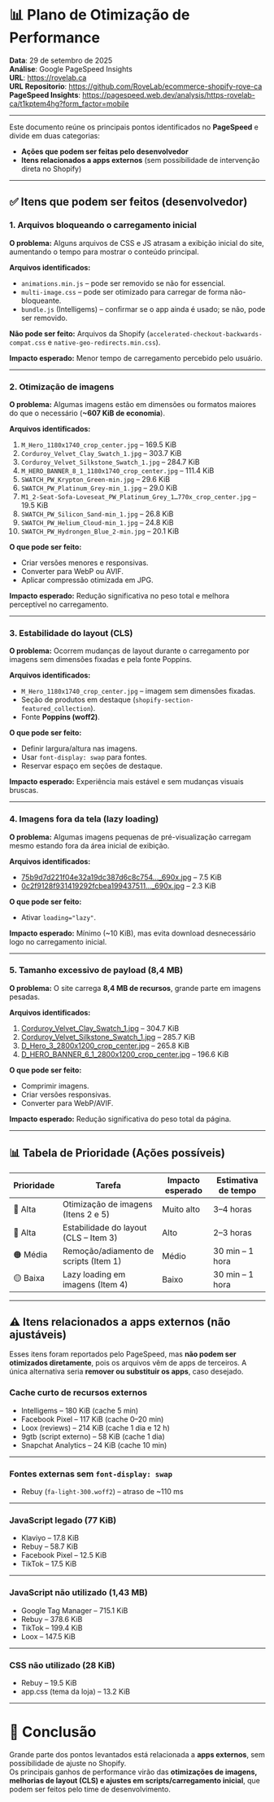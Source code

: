 # 📊 Plano de Otimização de Performance
**Data**: 29 de setembro de 2025  
**Análise**: Google PageSpeed Insights  
**URL**: https://rovelab.ca  
**URL Repositorio**: https://github.com/RoveLab/ecommerce-shopify-rove-ca  
**PageSpeed Insights**: https://pagespeed.web.dev/analysis/https-rovelab-ca/t1kptem4hg?form_factor=mobile

---

Este documento reúne os principais pontos identificados no **PageSpeed** e divide em duas categorias:

- **Ações que podem ser feitas pelo desenvolvedor**  
- **Itens relacionados a apps externos** (sem possibilidade de intervenção direta no Shopify)  

---

## ✅ Itens que podem ser feitos (desenvolvedor)

### 1. Arquivos bloqueando o carregamento inicial
**O problema:** Alguns arquivos de CSS e JS atrasam a exibição inicial do site, aumentando o tempo para mostrar o conteúdo principal.  

**Arquivos identificados:**  
- `animations.min.js` – pode ser removido se não for essencial.  
- `multi-image.css` – pode ser otimizado para carregar de forma não-bloqueante.  
- `bundle.js` (Intelligems) – confirmar se o app ainda é usado; se não, pode ser removido.  

**Não pode ser feito:** Arquivos da Shopify (`accelerated-checkout-backwards-compat.css` e `native-geo-redirects.min.css`).  

**Impacto esperado:** Menor tempo de carregamento percebido pelo usuário.  

---

### 2. Otimização de imagens
**O problema:** Algumas imagens estão em dimensões ou formatos maiores do que o necessário (**~607 KiB de economia**).  

**Arquivos identificados:**  
1. `M_Hero_1180x1740_crop_center.jpg` – 169.5 KiB  
2. `Corduroy_Velvet_Clay_Swatch_1.jpg` – 303.7 KiB  
3. `Corduroy_Velvet_Silkstone_Swatch_1.jpg` – 284.7 KiB  
4. `M_HERO_BANNER_8_1_1180x1740_crop_center.jpg` – 111.4 KiB  
5. `SWATCH_PW_Krypton_Green-min.jpg` – 29.6 KiB  
6. `SWATCH_PW_Platinum_Grey-min_1.jpg` – 29.0 KiB  
7. `M1_2-Seat-Sofa-Loveseat_PW_Platinum_Grey_1…770x_crop_center.jpg` – 19.5 KiB  
8. `SWATCH_PW_Silicon_Sand-min_1.jpg` – 26.8 KiB  
9. `SWATCH_PW_Helium_Cloud-min_1.jpg` – 24.8 KiB  
10. `SWATCH_PW_Hydrongen_Blue_2-min.jpg` – 20.1 KiB  

**O que pode ser feito:**  
- Criar versões menores e responsivas.  
- Converter para WebP ou AVIF.  
- Aplicar compressão otimizada em JPG.  

**Impacto esperado:** Redução significativa no peso total e melhora perceptível no carregamento.  

---

### 3. Estabilidade do layout (CLS)
**O problema:** Ocorrem mudanças de layout durante o carregamento por imagens sem dimensões fixadas e pela fonte Poppins.  

**Arquivos identificados:**  
- `M_Hero_1180x1740_crop_center.jpg` – imagem sem dimensões fixadas.  
- Seção de produtos em destaque (`shopify-section-featured_collection`).  
- Fonte **Poppins (woff2)**.  

**O que pode ser feito:**  
- Definir largura/altura nas imagens.  
- Usar `font-display: swap` para fontes.  
- Reservar espaço em seções de destaque.  

**Impacto esperado:** Experiência mais estável e sem mudanças visuais bruscas.  

---

### 4. Imagens fora da tela (lazy loading)
**O problema:** Algumas imagens pequenas de pré-visualização carregam mesmo estando fora da área inicial de exibição.  

**Arquivos identificados:**  
- [75b9d7d221f04e32a19dc387d6c8c754…_690x.jpg](https://rovelab.ca/cdn/shop/files/preview_images/75b9d7d221f04e32a19dc387d6c8c754.thumbnail.0000000000_690x.jpg?v=1725888914) – 7.5 KiB  
- [0c2f9128f931419292fcbea199437511…_690x.jpg](https://rovelab.ca/cdn/shop/files/preview_images/0c2f9128f931419292fcbea199437511.thumbnail.0000000000_690x.jpg?v=1725889262) – 2.3 KiB  

**O que pode ser feito:**  
- Ativar `loading="lazy"`.  

**Impacto esperado:** Mínimo (~10 KiB), mas evita download desnecessário logo no carregamento inicial.  

---

### 5. Tamanho excessivo de payload (8,4 MB)
**O problema:** O site carrega **8,4 MB de recursos**, grande parte em imagens pesadas.  

**Arquivos identificados:**  
1. [Corduroy_Velvet_Clay_Swatch_1.jpg](https://rovelab.ca/cdn/shop/files/Corduroy_Velvet_Clay_Swatch_1.jpg?v=1753987241) – 304.7 KiB  
2. [Corduroy_Velvet_Silkstone_Swatch_1.jpg](https://rovelab.ca/cdn/shop/files/Corduroy_Velvet_Silkstone_Swatch_1.jpg?v=1753987224) – 285.7 KiB  
3. [D_Hero_3_2800x1200_crop_center.jpg](https://rovelab.ca/cdn/shop/files/D_Hero_3_2800x1200_crop_center.jpg?v=1758915004) – 265.8 KiB  
4. [D_HERO_BANNER_6_1_2800x1200_crop_center.jpg](https://rovelab.ca/cdn/shop/files/D_HERO_BANNER_6_1_83ae70aa-2bee-4e3d-96f7-f2ffad09d375_2800x1200_crop_center.jpg?v=1758585436) – 196.6 KiB  

**O que pode ser feito:**  
- Comprimir imagens.  
- Criar versões responsivas.  
- Converter para WebP/AVIF.  

**Impacto esperado:** Redução significativa do peso total da página.  

---

## 📊 Tabela de Prioridade (Ações possíveis)

| Prioridade | Tarefa                                | Impacto esperado | Estimativa de tempo |
|------------|----------------------------------------|------------------|----------------------|
| 🔴 Alta    | Otimização de imagens (Itens 2 e 5)    | Muito alto       | 3–4 horas            |
| 🔴 Alta    | Estabilidade do layout (CLS – Item 3) | Alto             | 2–3 horas            |
| 🟠 Média   | Remoção/adiamento de scripts (Item 1) | Médio            | 30 min – 1 hora      |
| 🟡 Baixa   | Lazy loading em imagens (Item 4)      | Baixo            | 30 min – 1 hora      |

---

## ⚠️ Itens relacionados a apps externos (não ajustáveis)

Esses itens foram reportados pelo PageSpeed, mas **não podem ser otimizados diretamente**, pois os arquivos vêm de apps de terceiros. A única alternativa seria **remover ou substituir os apps**, caso desejado.  

### Cache curto de recursos externos  
- Intelligems – 180 KiB (cache 5 min)  
- Facebook Pixel – 117 KiB (cache 0–20 min)  
- Loox (reviews) – 214 KiB (cache 1 dia e 12 h)  
- 9gtb (script externo) – 58 KiB (cache 1 dia)  
- Snapchat Analytics – 24 KiB (cache 10 min)  

---

### Fontes externas sem `font-display: swap`  
- Rebuy (`fa-light-300.woff2`) – atraso de ~110 ms  

---

### JavaScript legado (77 KiB)  
- Klaviyo – 17.8 KiB  
- Rebuy – 58.7 KiB  
- Facebook Pixel – 12.5 KiB  
- TikTok – 17.5 KiB  

---

### JavaScript não utilizado (1,43 MB)  
- Google Tag Manager – 715.1 KiB  
- Rebuy – 378.6 KiB  
- TikTok – 199.4 KiB  
- Loox – 147.5 KiB  

---

### CSS não utilizado (28 KiB)  
- Rebuy – 19.5 KiB  
- app.css (tema da loja) – 13.2 KiB  

---

# 📌 Conclusão
Grande parte dos pontos levantados está relacionada a **apps externos**, sem possibilidade de ajuste no Shopify.  
Os principais ganhos de performance virão das **otimizações de imagens, melhorias de layout (CLS) e ajustes em scripts/carregamento inicial**, que podem ser feitos pelo time de desenvolvimento.  

